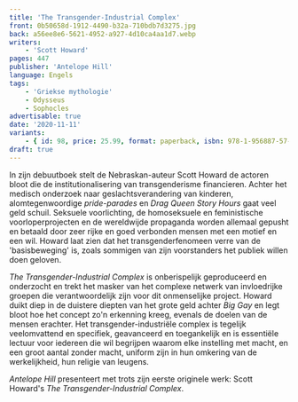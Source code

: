 ```yaml
---
title: 'The Transgender-Industrial Complex'
front: 0b50658d-1912-4490-b32a-710bdb7d3275.jpg
back: a56ee8e6-5621-4952-a927-4d10ca4aa1d7.webp
writers:
    - 'Scott Howard'
pages: 447
publisher: 'Antelope Hill'
language: Engels
tags:
    - 'Griekse mythologie'
    - Odysseus
    - Sophocles
advertisable: true
date: '2020-11-11'
variants:
    - { id: 98, price: 25.99, format: paperback, isbn: 978-1-956887-57-0, draft: true }
draft: true
---
```


In zijn debuutboek stelt de Nebraskan-auteur Scott Howard de actoren bloot die de institutionalisering van transgenderisme financieren. Achter het medisch onderzoek naar geslachtsverandering van kinderen, alomtegenwoordige *pride-parades* en *Drag Queen Story Hours* gaat veel geld schuil. Seksuele voorlichting, de homoseksuele en feministische voorloperprojecten en de wereldwijde propaganda worden allemaal gepusht en betaald door zeer rijke en goed verbonden mensen met een motief en een wil. Howard laat zien dat het transgenderfenomeen verre van de 'basisbeweging' is, zoals sommigen van zijn voorstanders het publiek willen doen geloven.
 
*The Transgender-Industrial Complex* is onberispelijk geproduceerd en onderzocht en trekt het masker van het complexe netwerk van invloedrijke groepen die verantwoordelijk zijn voor dit onmenselijke project. Howard duikt diep in de duistere diepten van het grote geld achter *Big Gay* en legt bloot hoe het concept zo'n erkenning kreeg, evenals de doelen van de mensen erachter. Het transgender-industriële complex is tegelijk veelomvattend en specifiek, geavanceerd en toegankelijk en is essentiële lectuur voor iedereen die wil begrijpen waarom elke instelling met macht, en een groot aantal zonder macht, uniform zijn in hun omkering van de werkelijkheid, hun religie van leugens.
 
*Antelope Hill* presenteert met trots zijn eerste originele werk: Scott Howard's *The Transgender-Industrial Complex*.

